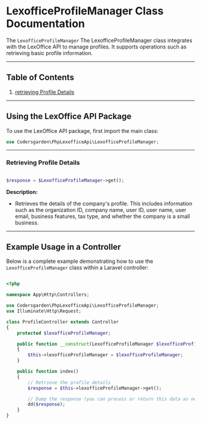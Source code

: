 # LexofficeProfileManager Class Documentation

The `LexofficeProfileManager` The LexofficeProfileManager class integrates with the LexOffice API to manage profiles. It supports operations such as retrieving basic profile information.

---

## Table of Contents

1. [retrieving Profile Details ](#retrieving-Profile-Details)


---

## Using the LexOffice API Package

To use the LexOffice API package, first import the main class:

```php
use Codersgarden\PhpLexofficeApi\LexofficeProfileManager;
```

---
### Retrieving Profile Details

```php

$response = $LexofficeProfileManager->get();
```

**Description:**
- Retrieves the details of the company's profile. This includes information such as the organization ID, company name, user ID, user name, user email, business features, tax type, and whether the company is a small business.

---

## Example Usage in a Controller 

Below is a complete example demonstrating how to use the `LexofficeProfileManager` class within a Laravel controller:

```php

<?php

namespace App\Http\Controllers;

use Codersgarden\PhpLexofficeApi\LexofficeProfileManager;
use Illuminate\Http\Request;

class ProfileController extends Controller
{
    protected $lexofficeProfileManager;

    public function __construct(LexofficeProfileManager $lexofficeProfileManager)
    {
        $this->lexofficeProfileManager = $lexofficeProfileManager;
    }

    public function index()
    {
        // Retrieve the profile details
        $response = $this->lexofficeProfileManager->get();

        // Dump the response (you can process or return this data as needed)
        dd($response);
    }
}
